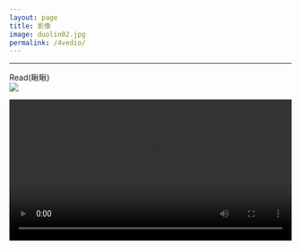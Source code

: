 ```yaml
---
layout: page
title: 影像
image: duolin02.jpg
permalink: /4vedio/
---
```




****

Read(瞅瞅)  
![]({{site.baseurl}}/img/duolin03.jpg)

<video width="100%" style="display:block; margin: 0 auto;" controls>
  <source src="/video/NorwegianWood.mp4" type="video/mp4">
  <object data="/video/NorwegianWood.mp4" width="720" height="480">
  </object> 
</video>
<br>




